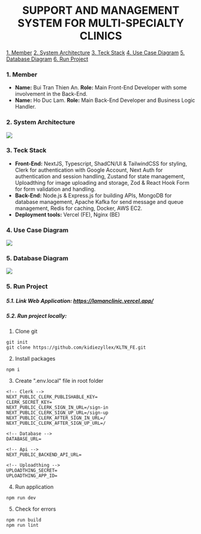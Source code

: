 <h1 align="center">
SUPPORT AND MANAGEMENT SYSTEM FOR MULTI-SPECIALTY CLINICS</h1>

[1. Member](#1-member)
[2. System Architecture](#2-system-architecture)
[3. Teck Stack](#3-teck-stack)
[4. Use Case Diagram](#4-use-case-diagram)
[5. Database Diagram](#5-database-diagram)
[6. Run Project](#6-run-project)

### 1. Member

- **Name:** Bui Tran Thien An. **Role:** Main Front-End Developer with some involvement in the Back-End.
- **Name:** Ho Duc Lam. **Role:** Main Back-End Developer and Business Logic Handler.

### 2. System Architecture

![](https://res.cloudinary.com/drqbhj6ft/image/upload/v1734289222/learning-webdev-blog/clinic/Client_echt9o.png)

### 3. Teck Stack

- **Front-End:** NextJS, Typescript, ShadCN/UI & TailwindCSS for styling, Clerk for authentication with Google Account, Next Auth for authentication and session handling, Zustand for state management, Uploadthing for image uploading and storage, Zod & React Hook Form for form validation and handling.
- **Back-End:** Node.js & Express.js for building APIs, MongoDB for database management, Apache Kafka for send message and queue management, Redis for caching, Docker, AWS EC2.
- **Deployment tools:** Vercel (FE), Nginx (BE)

### 4. Use Case Diagram

![](https://res.cloudinary.com/drqbhj6ft/image/upload/v1734289388/learning-webdev-blog/clinic/Use_Case_uuqas1.png)

### 5. Database Diagram

![](https://res.cloudinary.com/drqbhj6ft/image/upload/v1734277960/learning-webdev-blog/clinic/Database_Diagram_d0shvf.png)

### 5. Run Project

##### 5.1. Link Web Application: https://lamanclinic.vercel.app/

##### 5.2. Run project locally:

1. Clone git

```
git init
git clone https://github.com/kidiezyllex/KLTN_FE.git
```

2. Install packages

```
npm i
```

3. Create ".env.local" file in root folder

```
<!-- Clerk -->
NEXT_PUBLIC_CLERK_PUBLISHABLE_KEY=
CLERK_SECRET_KEY=
NEXT_PUBLIC_CLERK_SIGN_IN_URL=/sign-in
NEXT_PUBLIC_CLERK_SIGN_UP_URL=/sign-up
NEXT_PUBLIC_CLERK_AFTER_SIGN_IN_URL=/
NEXT_PUBLIC_CLERK_AFTER_SIGN_UP_URL=/

<!-- Database -->
DATABASE_URL=

<!-- Api -->
NEXT_PUBLIC_BACKEND_API_URL=

<!-- Uploadthing -->
UPLOADTHING_SECRET=
UPLOADTHING_APP_ID=
```

4. Run application

```
npm run dev
```

5. Check for errors

```
npm run build
npm run lint
```
